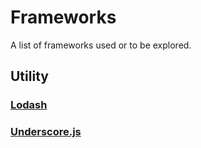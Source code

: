 # Frameworks

A list of frameworks used or to be explored.

## Utility

### [Lodash](https://lodash.com/)

### [Underscore.js](http://underscorejs.org/)
